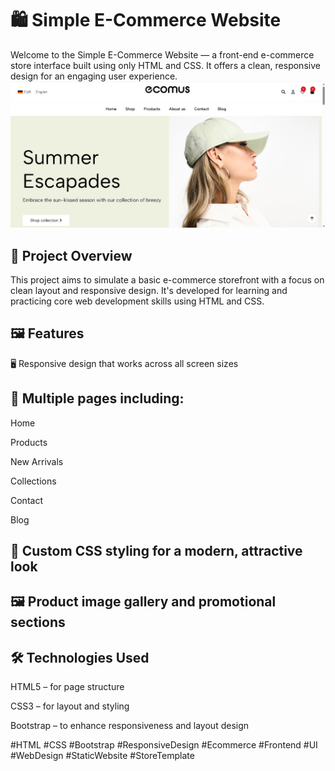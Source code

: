 # 🛍️ Simple E-Commerce Website
Welcome to the Simple E-Commerce Website — a front-end e-commerce store interface built using only HTML and CSS. It offers a clean, responsive design for an engaging user experience.
![Simple E-Commerce Website](https://github.com/samyalaaa/e-commerce/blob/bb030832e0b80b0c56188e27849f52d1f42e1952/%D9%84%D9%82%D8%B7%D8%A9%20%D8%A7%D9%84%D8%B4%D8%A7%D8%B4%D8%A9%202025-05-07%20124713.png)


## 📌 Project Overview
This project aims to simulate a basic e-commerce storefront with a focus on clean layout and responsive design. It's developed for learning and practicing core web development skills using HTML and CSS.

## 🖼️ Features
🖥️ Responsive design that works across all screen sizes

## 🧭 Multiple pages including:

Home

Products

New Arrivals

Collections

Contact

Blog

## 🎨 Custom CSS styling for a modern, attractive look

## 🖼️ Product image gallery and promotional sections

## 🛠️ Technologies Used
HTML5 – for page structure

CSS3 – for layout and styling

Bootstrap – to enhance responsiveness and layout design

#HTML #CSS #Bootstrap #ResponsiveDesign #Ecommerce #Frontend #UI #WebDesign #StaticWebsite #StoreTemplate

